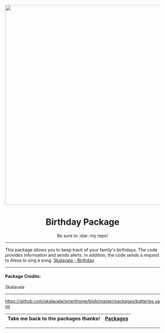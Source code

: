 <p align="center">
  <img src="https://raw.githubusercontent.com/abeksis/My-HomeAssistant-Config/master/HA_Pictures/Images_for_packages/Birthday.png" width="650"/>
</p>
<h1 align="center">Birthday Package</h1>
<p align="center">Be sure to :star: my repo!</p>
<hr *** </hr>

This package allows you to keep track of your family's birthdays. The code provides information and sends alerts. In addition, the code sends a request to Alexa to sing a song. [Skalavala - Birthday](https://github.com/skalavala/smarthome/blob/master/packages/birthday.yaml).

<hr --- </hr> 

<h4 align="left">Package Credits:</h4>
Skalavala 


<hr --- </hr>

https://github.com/skalavala/smarthome/blob/master/packages/batteries.yaml


| Take me back to the packages thanks!| [Packages](https://github.com/abeksis/My-HomeAssistant-Config/tree/master/HomeAssistant_File/packages) | 
| --- | --- |

<hr --- </hr>
